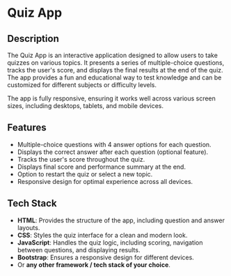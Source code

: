 # Quiz App

## Description
The Quiz App is an interactive application designed to allow users to take quizzes on various topics. It presents a series of multiple-choice questions, tracks the user's score, and displays the final results at the end of the quiz. The app provides a fun and educational way to test knowledge and can be customized for different subjects or difficulty levels.

The app is fully responsive, ensuring it works well across various screen sizes, including desktops, tablets, and mobile devices.

## Features
- Multiple-choice questions with 4 answer options for each question.
- Displays the correct answer after each question (optional feature).
- Tracks the user's score throughout the quiz.
- Displays final score and performance summary at the end.
- Option to restart the quiz or select a new topic.
- Responsive design for optimal experience across all devices.
  
## Tech Stack
- **HTML**: Provides the structure of the app, including question and answer layouts.
- **CSS**: Styles the quiz interface for a clean and modern look.
- **JavaScript**: Handles the quiz logic, including scoring, navigation between questions, and displaying results.
- **Bootstrap**: Ensures a responsive design for different devices.
- Or **any other framework / tech stack of your choice**.